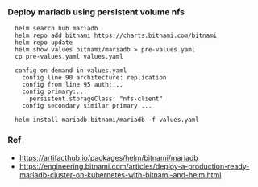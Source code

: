 ### Deploy mariadb using persistent volume nfs
```console
  helm search hub mariadb
  helm repo add bitnami https://charts.bitnami.com/bitnami
  helm repo update
  helm show values bitnami/mariadb > pre-values.yaml
  cp pre-values.yaml values.yaml
  
  config on demand in values.yaml
    config line 90 architecture: replication    
    config from line 95 auth:...
    config primary:...
      persistent.storageClass: "nfs-client"    
    config secondary similar primary ...
    
  helm install mariadb bitnami/mariadb -f values.yaml
```
### Ref
- https://artifacthub.io/packages/helm/bitnami/mariadb
- https://engineering.bitnami.com/articles/deploy-a-production-ready-mariadb-cluster-on-kubernetes-with-bitnami-and-helm.html